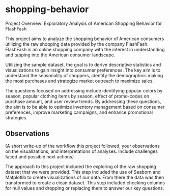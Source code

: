 # shopping-behavior

Project Overview: Exploratory Analysis of American Shopping Behavior for FlashFash

This project aims to analyze the shopping behavior of American consumers utilizing the raw shopping data provided by the company FlashFash. FlashFash is an online shopping company with the interest in understanding and tapping into the American consumer landscape. 

Utilizing the sample dataset, the goal is to derive descriptive statistics and visualizations to gain insight into consumer preferences. The key aim is to understand the seasonality of shoppers, identify the demographics making the most purchases and strategize market outreach to maximize sales. 

The questions focused on addressing include identifying popular colors by season, popular clothing items by season, effect of promo-codes on purchase amount, and user review trends. By addressing these questions, the aim is to be able to optimize inventory management based on consumer preferences, improve marketing campaigns, and enhance promotional strategies. 

## Observations 

[A short write-up of the workflow this project followed, your observations on the visualizations, and interpretations of analyses. Include challenges faced and possible next actions]

The approach to this project included the exploring of the raw shopping dataset that we were provided. This step included the use of Seaborn and Matplotlib to create visualizations of our data. From there the data was then transformed to create a clean dataset. This step included checking columns for null values and dropping or replacing them to answer our key questions.   
